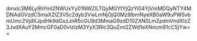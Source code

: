 dmxlc3M6Ly9hYmI2NWUxYy01NWZlLTQyMGYtYjQzYi04YjVmMDQyNTY4MDNAdGVzdC5maXZlZ3V5c2dyb3VwLmNjOjQ0Mz9lbmNyeXB0aW9uPW5vbmUmc2VjdXJpdHk9dGxzJnR5cGU9d3MmaG9zdD10ZXN0LmZpdmVndXlzZ3JvdXAuY2MmcGF0aD0vIzIzM3YyX3Rlc3QuZml2ZWd1eXNncm91cC5jYw==
